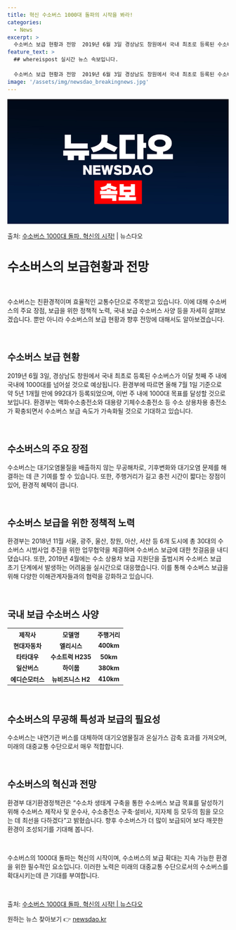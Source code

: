 ```yaml
---
title: 혁신 수소버스 1000대 돌파의 시작을 봐라!
categories:
  - News
excerpt: >
  수소버스 보급 현황과 전망  2019년 6월 3일 경상남도 창원에서 국내 최초로 등록된 수소버스가 이달 첫째…
feature_text: >
  ## whereispost 실시간 뉴스 속보입니다.

  수소버스 보급 현황과 전망  2019년 6월 3일 경상남도 창원에서 국내 최초로 등록된 수소버스가 이달 첫째…
image: '/assets/img/newsdao_breakingnews.jpg'
---
```


![뉴스다오 속보](/assets/img/newsdao_breakingnews.jpg)

<p>출처: <a href="https://newsdao.kr/4571" rel="dofollow">수소버스 1000대 돌파, 혁신의 시작!</a> | 뉴스다오</p>

<h1 data-ke-size="size26">수소버스의 보급현황과 전망</h1>
<p data-ke-size="size16">&nbsp;</p>
수소버스는 친환경적이며 효율적인 교통수단으로 주목받고 있습니다. 이에 대해 수소버스의 주요 장점, 보급을 위한 정책적 노력, 국내 보급 수소버스 사양 등을 자세히 살펴보겠습니다. 뿐만 아니라 수소버스의 보급 현황과 향후 전망에 대해서도 알아보겠습니다.
<p data-ke-size="size16">&nbsp;</p>

<h2 data-ke-size="size24">수소버스 보급 현황</h2>
<p data-ke-size="size16">2019년 6월 3일, 경상남도 창원에서 국내 최초로 등록된 수소버스가 이달 첫째 주 내에 국내에 1000대를 넘어설 것으로 예상됩니다. 환경부에 따르면 올해 7월 1일 기준으로 약 5년 1개월 만에 992대가 등록되었으며, 이번 주 내에 1000대 목표를 달성할 것으로 보입니다. 환경부는 액화수소충전소와 대용량 기체수소충전소 등 수소 상용차용 충전소가 확충되면서 수소버스 보급 속도가 가속화될 것으로 기대하고 있습니다.</p>
<p data-ke-size="size16">&nbsp;</p>

<h2 data-ke-size="size24">수소버스의 주요 장점</h2>
<p data-ke-size="size16">수소버스는 대기오염물질을 배출하지 않는 무공해차로, 기후변화와 대기오염 문제를 해결하는 데 큰 기여를 할 수 있습니다. 또한, 주행거리가 길고 충전 시간이 짧다는 장점이 있어, 환경적 혜택이 큽니다.</p>
<p data-ke-size="size16">&nbsp;</p>

<h2 data-ke-size="size24">수소버스 보급을 위한 정책적 노력</h2>
<p data-ke-size="size16">환경부는 2018년 11월 서울, 광주, 울산, 창원, 아산, 서산 등 6개 도시에 총 30대의 수소버스 시범사업 추진을 위한 업무협약을 체결하며 수소버스 보급에 대한 첫걸음을 내디뎠습니다. 또한, 2019년 4월에는 수소 상용차 보급 지원단을 출범시켜 수소버스 보급 초기 단계에서 발생하는 어려움을 실시간으로 대응했습니다. 이를 통해 수소버스 보급을 위해 다양한 이해관계자들과의 협력을 강화하고 있습니다.</p>
<p data-ke-size="size16">&nbsp;</p>

<h2 data-ke-size="size24">국내 보급 수소버스 사양</h2>
<table>
	<tr>
		<th>제작사</th>
		<th>모델명</th>
		<th>주행거리</th>
	</tr>
	<tr>
		<td style="text-align: center; height: 17px;"><b>현대자동차</b></td>
		<td style="text-align: center; height: 17px;"><b>엘리시스</b></td>
		<td style="text-align: center; height: 17px;"><b>400km</b></td>
	</tr>
	<tr>
		<td style="text-align: center; height: 17px;"><b>타타대우</b></td>
		<td style="text-align: center; height: 17px;"><b>수소트럭 H235</b></td>
		<td style="text-align: center; height: 17px;"><b>50km</b></td>
	</tr>
	<tr>
		<td style="text-align: center; height: 17px;"><b>일산버스</b></td>
		<td style="text-align: center; height: 17px;"><b>하이뭅</b></td>
		<td style="text-align: center; height: 17px;"><b>380km</b></td>
	</tr>
	<tr>
		<td style="text-align: center; height: 17px;"><b>에디슨모터스</b></td>
		<td style="text-align: center; height: 17px;"><b>뉴비즈니스 H2</b></td>
		<td style="text-align: center; height: 17px;"><b>410km</b></td>
	</tr>
</table>
<p data-ke-size="size16">&nbsp;</p>

<h2 data-ke-size="size24">수소버스의 무공해 특성과 보급의 필요성</h2>
<p data-ke-size="size16">수소버스는 내연기관 버스를 대체하여 대기오염물질과 온실가스 감축 효과를 가져오며, 미래의 대중교통 수단으로서 매우 적합합니다.</p>
<p data-ke-size="size16">&nbsp;</p>

<h2 data-ke-size="size24">수소버스의 혁신과 전망</h2>
<p data-ke-size="size16">환경부 대기환경정책관은 “수소차 생태계 구축을 통한 수소버스 보급 목표를 달성하기 위해 수소버스 제작사 및 운수사, 수소충전소 구축·설비사, 지자체 등 모두의 힘을 모으는 데 최선을 다하겠다”고 밝혔습니다. 향후 수소버스가 더 많이 보급되어 보다 깨끗한 환경이 조성되기를 기대해 봅니다.</p>
<p data-ke-size="size16">&nbsp;</p>

수소버스의 1000대 돌파는 혁신의 시작이며, 수소버스의 보급 확대는 지속 가능한 환경을 위한 필수적인 요소입니다. 이러한 노력은 미래의 대중교통 수단으로서의 수소버스를 확대시키는데 큰 기대를 부여합니다.
<p data-ke-size="size16">&nbsp;</p>

출처: <a href="https://newsdao.kr/4571">수소버스 1000대 돌파, 혁신의 시작! | 뉴스다오</a> 

원하는 뉴스 찾아보기 👉 <a href="https://newsdao.kr" rel="dofollow">newsdao.kr</a>


